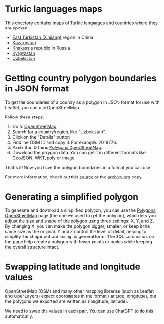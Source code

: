 # Turkic languages maps

This directory contains maps of Turkic languages and countries where they are spoken.

* [East Turkistan (Xinjiang)](./original-polygons/east-turkistan-full.geojson) region in China
* [Kazakhstan](./original-polygons/kazakhstan-full.geojson)
* [Khakassia](./original-polygons/khakassia-full.geojson) republic in Russia
* [Kyrgyzstan](./original-polygons/kyrgyzstan-full.geojson)
* [Uzbekistan](./original-polygons/uzbekistan-full.geojson)

# Getting country polygon boundaries in JSON format

To get the boundaries of a country as a polygon in JSON format for use with Leaflet, you can use OpenStreetMap.

Follow these steps:

1. Go to [OpenStreetMap](http://nominatim.openstreetmap.org/).
2. Search for a country/region, like "Uzbekistan".
3. Click on the "Details" button.
4. Find the OSM ID and copy it: For example: 2018776.
5. Paste the ID here: [Polygons OpenStreetMap](http://polygons.openstreetmap.fr/index.py).
6. Download the polygon data. You can get it in different formats like GeoJSON, WKT, poly or image.

That's it! Now you have the polygon boundaries in a format you can use.

For more information, check out this [source](https://gis.stackexchange.com/questions/183248/getting-polygon-boundaries-of-city-in-json-from-google-maps-api) or the [archive.org](https://web.archive.org/web/20240720060717/https://gis.stackexchange.com/questions/183248/getting-polygon-boundaries-of-city-in-json-from-google-maps-api) copy.

# Generating a simplified polygon

To generate and download a simplified polygon, you can use the [Polygons OpenStreetMap](http://polygons.openstreetmap.fr/index.py) page (the one we used to get the polygon), which lets you adjust the size and shape of the polygon using three settings: X, Y, and Z. By changing X, you can make the polygon bigger, smaller, or keep it the same size as the original. Y and Z control the level of detail, helping to simplify the shape without losing its general form. The SQL commands on the page help create a polygon with fewer points or nodes while keeping the overall structure intact.

# Swapping latitude and longitude values

OpenStreetMap (OSM) and many other mapping libraries (such as Leaflet and OpenLayers) expect coordinates in the format (latitude, longitude), but the polygons we exported are written as (longitude, latitude).

We need to swap the values in each pair. You can use ChatGPT to do this automatically.
